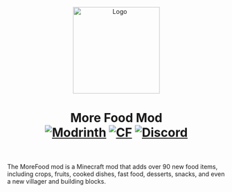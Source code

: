 <p align="center"><img src="./.idea/icon.png" alt="Logo" width="200"></p>
<h1 align="center">More Food Mod <br>
    <a href="https://modrinth.com/mod/morefoodmod"><img src="https://img.shields.io/modrinth/dt/morefoodmod?logo=modrinth&label=&suffix=%20&style=flat&color=242629&labelColor=5ca424&logoColor=1c1c1c" alt="Modrinth"></a>
    <a href="https://www.curseforge.com/minecraft/mc-mods/morefoodtogo"><img src="http://cf.way2muchnoise.eu/478997.svg" alt="CF"></a>
    <a  href="https://discord.com/invite/H7WWUz9wvN"><img src="https://img.shields.io/discord/1253112948868780082?color=5865f2&label=Discord&style=flat" alt="Discord"></a>
    <br><br>
</h1>
The MoreFood mod is a Minecraft mod that adds over 90 new food items, including crops, fruits, cooked dishes, fast food, desserts, snacks, and even a new villager and building blocks.
